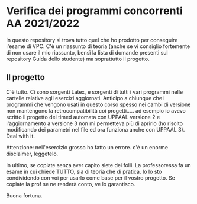 # Verifica dei programmi concorrenti AA 2021/2022
In questo repository si trova tutto quel che ho prodotto per conseguire l'esame di VPC. C'è un riassunto di teoria (anche se vi consiglio fortemente di non usare il mio riassunto, bensì la lista di domande presenti sul repository Guida dello studente) ma soprattutto il progetto.

## Il progetto
C'è tutto. Ci sono sorgenti Latex, e sorgenti di tutti i vari programmi nelle cartelle relative agli esercizi aggiornati. 
Anticipo a chiunque che i programmi che vengono usati in questo corso spesso nei cambi di versione non mantengono la retrocompatibilità coi progetti..... ad esempio io avevo scritto il progetto dei timed automata con UPPAAL versione 2 e l'aggiornamento a versione 3 non mi permetteva più di aprirlo (ho risolto modificando dei parametri nel file ed ora funziona anche con UPPAAL 3).  Deal with it.

Attenzione: nell'esercizio grosso ho fatto un errore. c'è un enorme disclaimer, leggetelo.

In ultimo, se copiate senza aver capito siete dei folli. La professoressa fa un esame in cui chiede TUTTO, sia di teoria che di pratica. Io lo sto condividendo con voi per usarlo come base per il vostro progetto.
Se copiate la prof se ne renderà conto, ve lo garantisco.

Buona fortuna.

